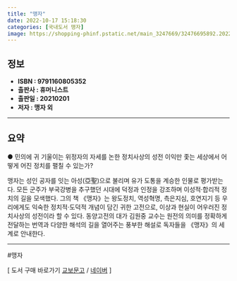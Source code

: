 ```yaml
---
title: "맹자"
date: 2022-10-17 15:18:30
categories: [국내도서 맹자]
image: https://shopping-phinf.pstatic.net/main_3247669/32476695892.20220527034849.jpg
---
```


## **정보**

- **ISBN : 9791160805352**
- **출판사 : 휴머니스트**
- **출판일 : 20210201**
- **저자 : 맹자 외**

------



## **요약**

● 민의에 귀 기울이는 위정자의 자세를 논한 정치사상의 성전
이익만 좇는 세상에서 어떻게 어진 정치를 펼칠 수 있는가?

맹자는 성인 공자를 잇는 아성(亞聖)으로 불리며 유가 도통을 계승한 인물로 평가받는다. 모든 군주가 부국강병을 추구했던 시대에 덕정과 인정을 강조하며 이성적·합리적 정치의 길을 모색했다. 그의 책 《맹자》는 왕도정치, 역성혁명, 측은지심, 호연지기 등 우리에게도 익숙한 정치적·도덕적 개념이 담긴 귀한 고전으로, 이상과 현실이 어우러진 정치사상의 성전이라 할 수 있다. 동양고전의 대가 김원중 교수는 원전의 의미를 정확하게 전달하는 번역과 다양한 해석의 길을 열어주는 풍부한 해설로 독자들을 《맹자》의 세계로 안내한다.

------

#맹자

[ 도서 구매 바로가기   [교보문고](https://product.kyobobook.co.kr/detail/S000001796013)  /  [네이버](https://search.shopping.naver.com/book/catalog/32476695892) ]
